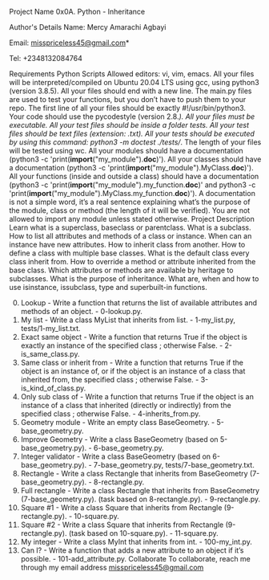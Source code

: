 Project Name
0x0A. Python - Inheritance

Author's Details
Name: Mercy Amarachi Agbayi

Email: misspriceless45@gmail.com*

Tel: +2348132084764

Requirements
Python Scripts
Allowed editors: vi, vim, emacs.
All your files will be interpreted/compiled on Ubuntu 20.04 LTS using gcc, using python3 (version 3.8.5).
All your files should end with a new line.
The main.py files are used to test your functions, but you don’t have to push them to your repo.
The first line of all your files should be exactly #!/usr/bin/python3.
Your code should use the pycodestyle (version 2.8.*).
All your files must be executable.
All your test files should be inside a folder tests.
All your test files should be text files (extension: .txt).
All your tests should be executed by using this command: python3 -m doctest ./tests/*.
The length of your files will be tested using wc.
All your modules should have a documentation (python3 -c 'print(__import__("my_module").__doc__)').
All your classes should have a documentation (python3 -c 'print(__import__("my_module").MyClass.__doc__)').
All your functions (inside and outside a class) should have a documentation (python3 -c 'print(__import__("my_module").my_function.__doc__)' and python3 -c 'print(__import__("my_module").MyClass.my_function.__doc__)').
A documentation is not a simple word, it’s a real sentence explaining what’s the purpose of the module, class or method (the length of it will be verified).
You are not allowed to import any module unless stated otherwise.
Project Description
Learn what is a superclass, baseclass or parentclass. What is a subclass. How to list all attributes and methods of a class or instance. When can an instance have new attributes. How to inherit class from another. How to define a class with multiple base classes. What is the default class every class inherit from. How to override a method or attribute inherited from the base class. Which attributes or methods are available by heritage to subclasses. What is the purpose of inheritance. What are, when and how to use isinstance, issubclass, type and superbuilt-in functions.

0. Lookup - Write a function that returns the list of available attributes and methods of an object. - 0-lookup.py.
1. My list - Write a class MyList that inherits from list. - 1-my_list.py, tests/1-my_list.txt.
2. Exact same object - Write a function that returns True if the object is exactly an instance of the specified class ; otherwise False. - 2-is_same_class.py.
3. Same class or inherit from - Write a function that returns True if the object is an instance of, or if the object is an instance of a class that inherited from, the specified class ; otherwise False. - 3-is_kind_of_class.py.
4. Only sub class of - Write a function that returns True if the object is an instance of a class that inherited (directly or indirectly) from the specified class ; otherwise False. - 4-inherits_from.py.
5. Geometry module - Write an empty class BaseGeometry. - 5-base_geometry.py.
6. Improve Geometry - Write a class BaseGeometry (based on 5-base_geometry.py). - 6-base_geometry.py.
7. Integer validator - Write a class BaseGeometry (based on 6-base_geometry.py). - 7-base_geometry.py, tests/7-base_geometry.txt.
8. Rectangle - Write a class Rectangle that inherits from BaseGeometry (7-base_geometry.py). - 8-rectangle.py.
9. Full rectangle - Write a class Rectangle that inherits from BaseGeometry (7-base_geometry.py). (task based on 8-rectangle.py). - 9-rectangle.py.
10. Square #1 - Write a class Square that inherits from Rectangle (9-rectangle.py). - 10-square.py.
11. Square #2 - Write a class Square that inherits from Rectangle (9-rectangle.py). (task based on 10-square.py). - 11-square.py.
12. My integer - Write a class MyInt that inherits from int. - 100-my_int.py.
13. Can I? - Write a function that adds a new attribute to an object if it’s possible. - 101-add_attribute.py.
Collaborate
To collaborate, reach me through my email address misspriceless45@gmail.com
